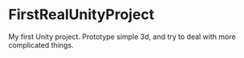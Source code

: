 # FirstRealUnityProject
My first Unity project. Prototype simple 3d, and try to deal with more complicated things.
